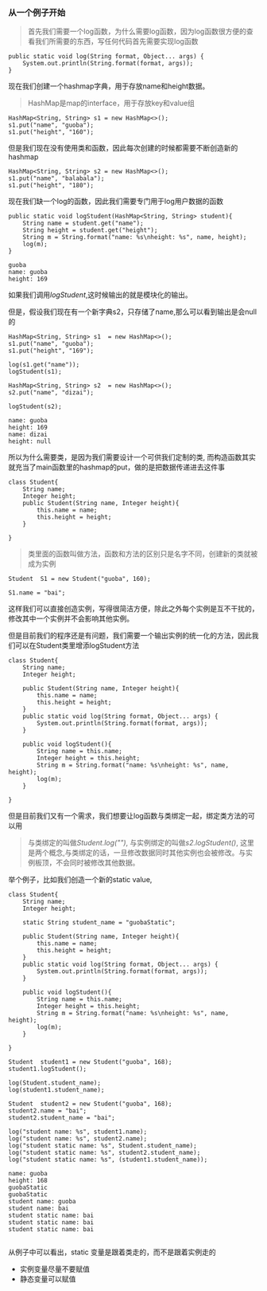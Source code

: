 ### 从一个例子开始

> 首先我们需要一个log函数，为什么需要log函数，因为log函数很方便的查看我们所需要的东西，写任何代码首先需要实现log函数

```
public static void log(String format, Object... args) {  
    System.out.println(String.format(format, args));  
}
```

现在我们创建一个hashmap字典，用于存放name和height数据。
> HashMap是map的interface，用于存放key和value组

```
HashMap<String, String> s1 = new HashMap<>();
s1.put("name", "guoba");
s1.put("height", "160");
```

但是我们现在没有使用类和函数，因此每次创建的时候都需要不断创造新的hashmap
```
HashMap<String, String> s2 = new HashMap<>();
s1.put("name", "balabala");
s1.put("height", "180");
```

现在我们缺一个log的函数，因此我们需要专门用于log用户数据的函数
```
public static void logStudent(HashMap<String, String> student){  
    String name = student.get("name");  
    String height = student.get("height");  
    String m = String.format("name: %s\nheight: %s", name, height);  
    log(m);  
}
```

```
guoba
name: guoba
height: 169

```

如果我们调用*logStudent*,这时候输出的就是模块化的输出。

但是，假设我们现在有一个新字典s2，只存储了name,那么可以看到输出是会null的
```
HashMap<String, String> s1  = new HashMap<>();  
s1.put("name", "guoba");  
s1.put("height", "169");  
  
log(s1.get("name"));  
logStudent(s1);  
  
HashMap<String, String> s2  = new HashMap<>();  
s2.put("name", "dizai");  
  
logStudent(s2);
```

```
name: guoba
height: 169
name: dizai
height: null
```

所以为什么需要类，是因为我们需要设计一个可供我们定制的类, 而构造函数其实就充当了main函数里的hashmap的put，做的是把数据传递进去这件事

```
class Student{  
    String name;  
    Integer height;  
    public Student(String name, Integer height){  
        this.name = name;  
        this.height = height;  
    }  
  
}
```

> 类里面的函数叫做方法，函数和方法的区别只是名字不同，创建新的类就被成为实例

```
Student  S1 = new Student("guoba", 160);

S1.name = "bai";
```

这样我们可以直接创造实例，写得很简洁方便，除此之外每个实例是互不干扰的，修改其中一个实例并不会影响其他实例。

但是目前我们的程序还是有问题，我们需要一个输出实例的统一化的方法，因此我们可以在Student类里增添logStudent方法

```
class Student{  
    String name;  
    Integer height;  
  
    public Student(String name, Integer height){  
        this.name = name;  
        this.height = height;  
    }  
    public static void log(String format, Object... args) {  
        System.out.println(String.format(format, args));  
    }  
  
    public void logStudent(){  
        String name = this.name;  
        Integer height = this.height;  
        String m = String.format("name: %s\nheight: %s", name, height);  
        log(m);  
    }  
  
}
```

但是目前我们又有一个需求，我们想要让log函数与类绑定一起，绑定类方法的可以用

> 与类绑定的叫做*Student.log("")*, 与实例绑定的叫做*s2.logStudent()*, 这里是两个概念,与类绑定的话，一旦修改数据同时其他实例也会被修改。与实例板顶，不会同时被修改其他数据。

举个例子，比如我们创造一个新的static value, 

```
class Student{  
    String name;  
    Integer height;  
  
    static String student_name = "guobaStatic";  
  
    public Student(String name, Integer height){  
        this.name = name;  
        this.height = height;  
    }  
    public static void log(String format, Object... args) {  
        System.out.println(String.format(format, args));  
    }  
  
    public void logStudent(){  
        String name = this.name;  
        Integer height = this.height;  
        String m = String.format("name: %s\nheight: %s", name, height);  
        log(m);  
    }  
  
}
```

```
Student  student1 = new Student("guoba", 168);  
student1.logStudent();  
  
log(Student.student_name);  
log(student1.student_name);  
  
Student  student2 = new Student("guoba", 168);  
student2.name = "bai";  
student2.student_name = "bai";  
  
log("student name: %s", student1.name);  
log("student name: %s", student2.name);  
log("student static name: %s", Student.student_name);  
log("student static name: %s", student2.student_name);  
log("student static name: %s", (student1.student_name));
```

```
name: guoba
height: 168
guobaStatic
guobaStatic
student name: guoba
student name: bai
student static name: bai
student static name: bai
student static name: bai


```

从例子中可以看出，static 变量是跟着类走的，而不是跟着实例走的

- 实例变量尽量不要赋值
- 静态变量可以赋值

```


```

